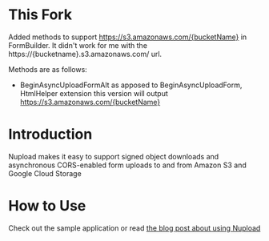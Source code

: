# This Fork #

Added methods to support https://s3.amazonaws.com/{bucketName} in FormBuilder. It didn't work for me with the https://{bucketname}.s3.amazonaws.com/ url. 

Methods are as follows:
- BeginAsyncUploadFormAlt as apposed to BeginAsyncUploadForm, HtmlHelper extension this version will output https://s3.amazonaws.com/{bucketName}


# Introduction #

Nupload makes it easy to support signed object downloads and asynchronous CORS-enabled form uploads to and from Amazon S3 and Google Cloud Storage

# How to Use #

Check out the sample application or read [the blog post about using Nupload](http://blog.appharbor.com/2013/01/10/asynchronous-browser-uploads-to-s3-and-gcs-using-cors-aspnet-mvc)
